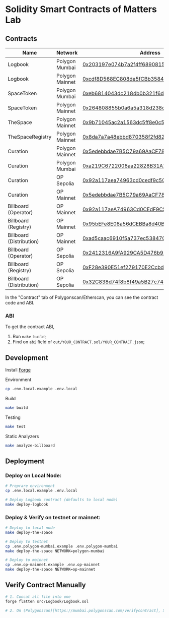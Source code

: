 # Solidity Smart Contracts of Matters Lab

## Contracts

| Name                     | Network         | Address                                                                                                                                |
| ------------------------ | --------------- | -------------------------------------------------------------------------------------------------------------------------------------- |
| Logbook                  | Polygon Mumbai  | [0x203197e074b7a2f4ff6890815e4657a9c47c68b1](https://mumbai.polygonscan.com/address/0x203197e074b7a2f4ff6890815e4657a9c47c68b1)        |
| Logbook                  | Polygon Mainnet | [0xcdf8D568EC808de5fCBb35849B5bAFB5d444D4c0](https://polygonscan.com/address/0xcdf8D568EC808de5fCBb35849B5bAFB5d444D4c0)               |
| SpaceToken               | Polygon Mumbai  | [0xeb6814043dc2184b0b321f6de995bf11bdbcc5b8](https://mumbai.polygonscan.com/address/0xeb6814043dc2184b0b321f6de995bf11bdbcc5b8)        |
| SpaceToken               | Polygon Mainnet | [0x264808855b0a6a5a318d238c6ee9f299179f27fc](https://polygonscan.com/address/0x264808855b0a6a5a318d238c6ee9f299179f27fc)               |
| TheSpace                 | Polygon Mainnet | [0x9b71045ac2a1563dc5ff8e0c537413a6aae16cd1](https://polygonscan.com/address/0x9b71045ac2a1563dc5ff8e0c537413a6aae16cd1)               |
| TheSpaceRegistry         | Polygon Mainnet | [0x8da7a7a48ebbd870358f2fd824e52e5142f44257](https://polygonscan.com/address/0x8da7a7a48ebbd870358f2fd824e52e5142f44257)               |
| Curation                 | Polygon Mainnet | [0x5edebbdae7B5C79a69AaCF7873796bb1Ec664DB8](https://polygonscan.com/address/0x5edebbdae7b5c79a69aacf7873796bb1ec664db8)               |
| Curation                 | Polygon Mumbai  | [0xa219C6722008aa22828B31A13ab9Ba93bB91222c](https://mumbai.polygonscan.com/address/0xa219c6722008aa22828b31a13ab9ba93bb91222c)        |
| Curation                 | OP Sepolia      | [0x92a117aea74963cd0cedf9c50f99435451a291f7](https://sepolia-optimism.etherscan.io/address/0x92a117aea74963cd0cedf9c50f99435451a291f7) |
| Curation                 | OP Mainnet      | [0x5edebbdae7B5C79a69AaCF7873796bb1Ec664DB8](https://optimistic.etherscan.io/address/0x5edebbdae7b5c79a69aacf7873796bb1ec664db8#code)  |
| Billboard (Operator)     | OP Mainnet      | [0x92a117aeA74963Cd0CEdF9C50f99435451a291F7](https://optimistic.etherscan.io/address/0x92a117aeA74963Cd0CEdF9C50f99435451a291F7)       |
| Billboard (Registry)     | OP Mainnet      | [0x95bEFe8E08a56dCEBBa8d40BE3e9c3cb2fF81806](https://optimistic.etherscan.io/address/0x95bEFe8E08a56dCEBBa8d40BE3e9c3cb2fF81806)       |
| Billboard (Distribution) | OP Mainnet      | [0xad5caac6910f5a737ec53847000c13122b09eada](https://optimistic.etherscan.io/address/0xad5caac6910f5a737ec53847000c13122b09eada)       |
| Billboard (Operator)     | OP Sepolia      | [0x2412316A9fA929CA5D476b9160Fd2688C76614Fe](https://sepolia-optimism.etherscan.io/address/0x2412316A9fA929CA5D476b9160Fd2688C76614Fe) |
| Billboard (Registry)     | OP Sepolia      | [0xF28e390E51ef279170E2Ccbd3Ffcd9c069A9332d](https://sepolia-optimism.etherscan.io/address/0xF28e390E51ef279170E2Ccbd3Ffcd9c069A9332d) |
| Billboard (Distribution) | OP Sepolia      | [0x32C838d74f8b8f49a5B27c74E71797dEd3CCE8A3](https://sepolia-optimism.etherscan.io/address/0x32C838d74f8b8f49a5B27c74E71797dEd3CCE8A3) |

In the "Contract" tab of Polygonscan/Etherscan, you can see the contract code and ABI.

### ABI

To get the contract ABI,

1. Run `make build`;
2. Find on `abi` field of `out/YOUR_CONTRACT.sol/YOUR_CONTRACT.json`;

## Development

Install [Forge](https://github.com/gakonst/foundry)

Environment

```bash
cp .env.local.example .env.local
```

Build

```bash
make build
```

Testing

```bash
make test
```

Static Analyzers

```bash
make analyze-billboard
```

## Deployment

### Deploy on Local Node:

```bash
# Preprare environment
cp .env.local.example .env.local

# Deploy Logbook contract (defaults to local node)
make deploy-logbook
```

### Deploy & Verify on testnet or mainnet:

```bash
# Deploy to local node
make deploy-the-space

# Deploy to testnet
cp .env.polygon-mumbai.example .env.polygon-mumbai
make deploy-the-space NETWORK=polygon-mumbai

# Deploy to mainnet
cp .env.op-mainnet.example .env.op-mainnet
make deploy-the-space NETWORK=op-mainnet
```

## Verify Contract Manually

```bash
# 1. Concat all file into one
forge flatten src/Logbook/Logbook.sol

# 2. On (Polygonscan)[https://mumbai.polygonscan.com/verifycontract], Select "Solidity (Single File)" and upload
```
